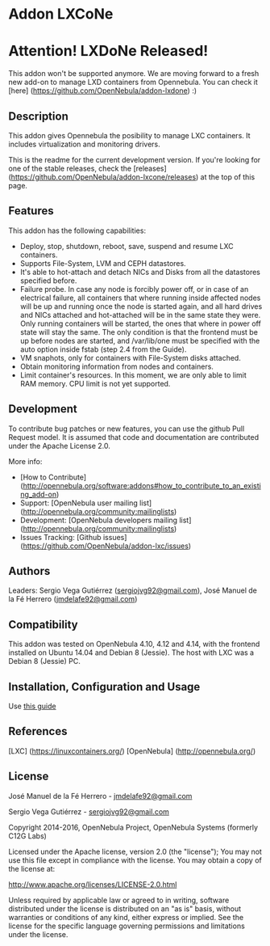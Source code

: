 # Addon LXCoNe

# Attention! LXDoNe Released!
This addon won't be supported anymore. We are moving forward to a fresh new add-on to manage LXD containers from Opennebula.  You can check it [here] (https://github.com/OpenNebula/addon-lxdone) :)

## Description

This addon gives Opennebula the posibility to manage LXC 
containers. It includes virtualization and monitoring drivers.

This is the readme for the current development version. If you're looking for one of the stable releases, check the [releases] (https://github.com/OpenNebula/addon-lxcone/releases) at the top of this page.


## Features

This addon has the following capabilities:

* Deploy, stop, shutdown, reboot, save, suspend and resume LXC containers.
* Supports File-System, LVM and CEPH datastores.
* It's able to hot-attach and detach NICs and Disks from all the datastores specified before.
* Failure probe. In case any node is forcibly power off, or in case of an electrical failure, all containers that where running inside affected nodes will be up and running once the node is started again, and all hard drives and NICs attached and hot-attached will be in the same state they were. Only running containers will be started, the ones that where in power off state will stay the same. The only condition is that the frontend must be up before nodes are started, and /var/lib/one must be specified with the auto option inside fstab (step 2.4 from the Guide).
* VM snaphots, only for containers with File-System disks attached.
* Obtain monitoring information from nodes and containers.
* Limit container's resources. In this moment, we are only able to limit RAM memory. CPU limit is not yet supported.

## Development

To contribute bug patches or new features, you can use the github 
Pull Request model. It is assumed that code and documentation are 
contributed under the Apache License 2.0. 

More info: 
* [How to Contribute] (http://opennebula.org/software:addons#how_to_contribute_to_an_existing_add-on) 
* Support: [OpenNebula user mailing list] (http://opennebula.org/community:mailinglists) 
* Development: [OpenNebula developers mailing list] (http://opennebula.org/community:mailinglists) 
* Issues Tracking: [Github issues] (https://github.com/OpenNebula/addon-lxc/issues)

## Authors

Leaders: Sergio Vega Gutiérrez (sergiojvg92@gmail.com), José Manuel de la Fé Herrero (jmdelafe92@gmail.com)

## Compatibility

This addon was tested on OpenNebula 4.10, 4.12 and 4.14, with the 
frontend installed on Ubuntu 14.04 and Debian 8 (Jessie). The host with LXC was a 
Debian 8 (Jessie) PC.


## Installation, Configuration and Usage
Use [this guide](https://github.com/OpenNebula/addon-lxcone/blob/master/Guide.md)

## References
[LXC] (https://linuxcontainers.org/)
[OpenNebula] (http://opennebula.org/)

## License

José Manuel de la Fé Herrero - jmdelafe92@gmail.com

Sergio Vega Gutiérrez - sergiojvg92@gmail.com

Copyright 2014-2016, OpenNebula Project, OpenNebula Systems (formerly C12G Labs)

Licensed under the Apache license, version 2.0 (the "license"); 
You may not use this file except in compliance with the license. 
You may obtain a copy of the license at:

http://www.apache.org/licenses/LICENSE-2.0.html 

Unless required by applicable law or agreed to in writing, 
software distributed under the license is distributed on an "as 
is" basis, without warranties or conditions of any kind, either 
express or implied. See the license for the specific language 
governing permissions and limitations under the license.
